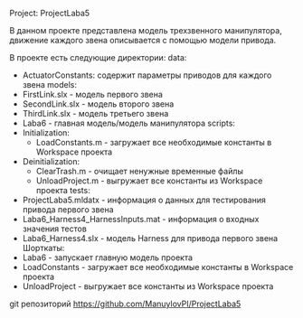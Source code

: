 Project: ProjectLaba5

В данном проекте представлена модель трехзвенного манипулятора, движение каждого звена описывается с помощью модели привода.


В проекте есть следующие директории:
data:
 - ActuatorConstants: содержит параметры приводов для каждого звена
models:
 - FirstLink.slx - модель первого звена
 - SecondLink.slx - модель второго звена
 - ThirdLink.slx - модель третьего звена
 - Laba6 - главная модель/модель манипулятора
scripts:
 - Initialization:
    - LoadConstants.m - загружает все необходимые константы в Workspace проекта
 - Deinitialization:
    - ClearTrash.m - очищает ненужные временные файлы
    - UnloadProject.m - выгружает все константы из Workspace проекта
tests:
 - ProjectLaba5.mldatx - информация о данных для тестирования привода первого звена
 - Laba6_Harness4_HarnessInputs.mat - информация о входных значения тестов
 - Laba6_Harness4.slx - модель Harness для привода первого звена
Шорткаты:
 - Laba6 - запускает главную модель проекта
 - LoadConstants - загружает все необходимые константы в Workspace проекта
 - UnloadProject - выгружает все константы из Workspace проекта

git репозиторий https://github.com/ManuylovPI/ProjectLaba5
